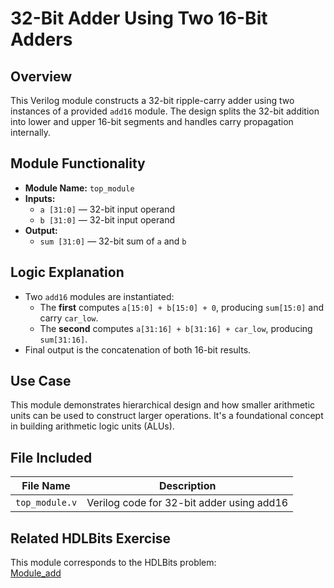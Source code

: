 # 32-Bit Adder Using Two 16-Bit Adders

## Overview
This Verilog module constructs a 32-bit ripple-carry adder using two instances of a provided `add16` module. The design splits the 32-bit addition into lower and upper 16-bit segments and handles carry propagation internally.

## Module Functionality
- **Module Name:** `top_module`
- **Inputs:**  
  - `a [31:0]` — 32-bit input operand  
  - `b [31:0]` — 32-bit input operand
- **Output:**  
  - `sum [31:0]` — 32-bit sum of `a` and `b`

## Logic Explanation
- Two `add16` modules are instantiated:
  - The **first** computes `a[15:0] + b[15:0] + 0`, producing `sum[15:0]` and carry `car_low`.
  - The **second** computes `a[31:16] + b[31:16] + car_low`, producing `sum[31:16]`.
- Final output is the concatenation of both 16-bit results.

## Use Case
This module demonstrates hierarchical design and how smaller arithmetic units can be used to construct larger operations. It's a foundational concept in building arithmetic logic units (ALUs).

## File Included

| File Name       | Description                              |
|------------------|------------------------------------------|
| `top_module.v`   | Verilog code for 32-bit adder using add16 |

## Related HDLBits Exercise
This module corresponds to the HDLBits problem:  
[Module_add](https://hdlbits.01xz.net/wiki/Module_add)
